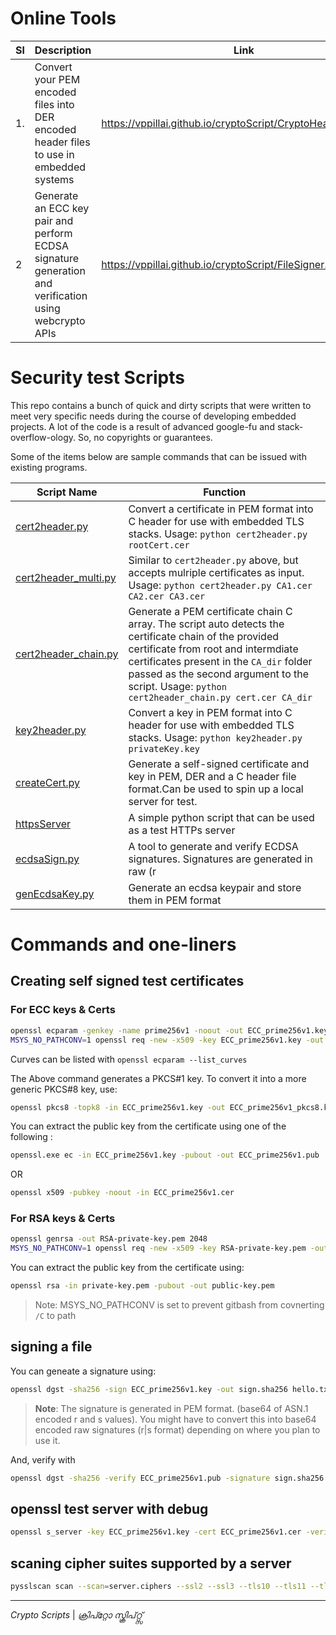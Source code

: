 
# Online Tools

|  Sl 	| Description  	| Link  	|
| ---	  | ---	          | ---	    |
|   1.  |        Convert your PEM encoded files into DER encoded header files to use in embedded systems     	|    https://vppillai.github.io/cryptoScript/CryptoHeaderGen.html   	|
|   2   | Generate an ECC key pair and perform ECDSA signature generation and verification using webcrypto APIs| https://vppillai.github.io/cryptoScript/FileSigner.html|



# Security test Scripts

This repo contains a bunch of quick and dirty scripts that were written to meet very specific needs during the course of developing embedded projects. A lot of the code is a result of advanced google-fu and stack-overflow-ology.  So, no copyrights or guarantees.

Some of the items below are sample commands that can be issued with existing programs. 

|  Script Name   |                                                             Function                                                              |
| -------------- | --------------------------------------------------------------------------------------------------------------------------------- |
| [cert2header.py](cert2header.py)| Convert a certificate in PEM format into C header for use with embedded TLS stacks. Usage: `python cert2header.py rootCert.cer`     |
| [cert2header_multi.py](cert2header_multi.py)| Similar to `cert2header.py` above, but accepts mulriple certificates as input.  Usage: `python cert2header.py CA1.cer CA2.cer CA3.cer`      |
| [cert2header_chain.py](cert2header_chain.py)| Generate a PEM certificate chain C array. The script auto detects the certificate chain of the provided certificate from root and intermdiate certificates present in the `CA_dir` folder passed as the second argument to the script. Usage: `python cert2header_chain.py cert.cer CA_dir`     |
| [key2header.py](key2header.py)| Convert a key in PEM format into C header for use with embedded TLS stacks. Usage: `python key2header.py privateKey.key`            |
| [createCert.py](createCert.py)| Generate a self-signed certificate and key in PEM, DER and a C header file format.Can be used to spin up a local server for test. |
| [httpsServer](httpsServer)    | A simple python script that can be used as a test HTTPs server                                                                    |
| [ecdsaSign.py](ecdsaSign.py)  | A tool to generate and verify ECDSA signatures. Signatures are generated in raw (r|s) format and then base64 encoded.             |
| [genEcdsaKey.py](genEcdsaKey.py)| Generate an ecdsa keypair and store them in PEM format                                                                          |


# Commands and one-liners

## Creating self signed test certificates

### For ECC keys & Certs

```bash
openssl ecparam -genkey -name prime256v1 -noout -out ECC_prime256v1.key
MSYS_NO_PATHCONV=1 openssl req -new -x509 -key ECC_prime256v1.key -out ECC_prime256v1.cer -days 900000 -subj "/C=IN/ST=Kerala/L=Kollam/O=embeddedinn/CN=embeddedinn"
```

Curves can be listed with `openssl ecparam --list_curves`

The Above command generates a PKCS#1 key. To convert it into a more generic PKCS#8 key, use:

```bash
openssl pkcs8 -topk8 -in ECC_prime256v1.key -out ECC_prime256v1_pkcs8.key  -nocrypt
```


You can extract the public key from the certificate using one of the following :

```bash
openssl.exe ec -in ECC_prime256v1.key -pubout -out ECC_prime256v1.pub
```

OR

```bash
openssl x509 -pubkey -noout -in ECC_prime256v1.cer
```


### For RSA keys & Certs

```bash
openssl genrsa -out RSA-private-key.pem 2048
MSYS_NO_PATHCONV=1 openssl req -new -x509 -key RSA-private-key.pem -out RSA_Cert.cer -days 900000 -subj "/C=IN/ST=Kerala/L=Kollam/O=embeddedinn/CN=embeddedinn"
```

You can extract the public key from the certificate using:


```bash
openssl rsa -in private-key.pem -pubout -out public-key.pem
```

> Note: MSYS_NO_PATHCONV is set to prevent gitbash from covnerting `/C` to path

## signing a file

You can geneate a signature using:

```bash
openssl dgst -sha256 -sign ECC_prime256v1.key -out sign.sha256 hello.txt
```

> **Note**: The signature is generated in PEM format. (base64 of ASN.1 encoded r and s values). You might have to convert this into base64 encoded raw signatures (r|s format) depending on where you plan to use it. 

And, verify with

```bash
openssl dgst -sha256 -verify ECC_prime256v1.pub -signature sign.sha256 hello.txt
```

## openssl test server with debug

```bash
openssl s_server -key ECC_prime256v1.key -cert ECC_prime256v1.cer -verify 2 -accept 8883 -debug -msg -CApath capath/ -state
```

## scaning cipher suites supported by a server

```bash
pysslscan scan --scan=server.ciphers --ssl2 --ssl3 --tls10 --tls11 --tls12 test.mosquitto.org:8883
```

--------------------
_Crypto Scripts_ | _ക്രിപ്റ്റോ സ്ക്രിപ്റ്റ്സ്_ 
